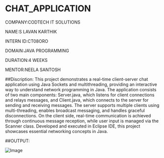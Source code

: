 # CHAT_APPLICATION
COMPANY:CODTECH IT SOLUTIONS

NAME:S LAVAN KARTHIK

INTERN ID:CT08ORO

DOMAIN:JAVA PROGRAMMING

DURATION:4 WEEKS

MENTOR:NEELA SANTOSH

##Discription: 
This project demonstrates a real-time client-server chat application using Java Sockets and multithreading, providing an interactive way to understand network programming in Java. The application consists of two main components: Server.java, which listens for client connections and relays messages, and Client.java, which connects to the server for sending and receiving messages. The server supports multiple clients using multi-threading, enables broadcast messaging, and handles graceful disconnections. On the client side, real-time communication is achieved through continuous message reception, while user input is managed via the Scanner class. Developed and executed in Eclipse IDE, this project showcases essential networking concepts in Java.

##OUTPUT:

![Image](https://github.com/user-attachments/assets/56da1fb4-70e2-487f-9cea-26565b1fd53c)

